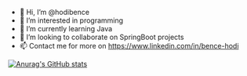 - 👋 Hi, I’m @hodibence
- 👀 I’m interested in programming
- 🌱 I’m currently learning Java
- 💞️ I’m looking to collaborate on SpringBoot projects
- 📫 Contact me for more on https://www.linkedin.com/in/bence-hodi


[![Anurag's GitHub stats](https://github-readme-stats.vercel.app/api?username=hodibence)](https://github.com/anuraghazra/github-readme-stats)

<!---
hodibence/hodibence is a ✨ special ✨ repository because its `README.md` (this file) appears on your GitHub profile.
You can click the Preview link to take a look at your changes.
--->
